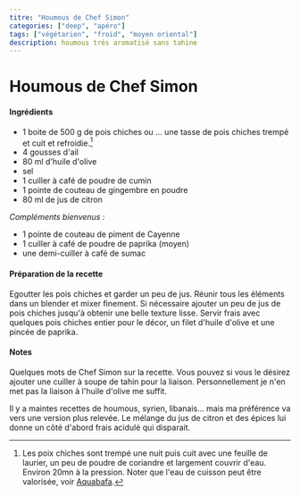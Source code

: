 ```yaml
---
titre: "Houmous de Chef Simon"
categories: ["deep", "apéro"]
tags: ["végétarien", "froid", "moyen oriental"]
description: houmous très aromatisé sans tahine
---
```


# Houmous de Chef Simon
#### Ingrédients 

- 1 boite de 500 g de pois chiches ou
... une tasse de pois chiches trempé et cuit et refroidie.[^1]
- 4 gousses d'ail 
- 80 ml d'huile d'olive 
- sel
- 1 cuiller à café de poudre de cumin 
- 1 pointe de couteau de gingembre en poudre
- 80 ml de jus de citron

*Compléments bienvenus :*
- 1 pointe de couteau de piment de Cayenne 
- 1 cuiller à café de poudre de paprika (moyen) 
- une demi-cuiller à café de sumac 

#### Préparation de la recette
Egoutter les pois chiches et garder un peu de jus. 
Réunir tous les éléments dans un blender et mixer finement. 
Si nécessaire ajouter un peu de jus de pois chiches jusqu'à obtenir une belle texture lisse. 
Servir frais avec quelques pois chiches entier pour le décor, un filet d'huile d'olive et une pincée de paprika.

#### Notes
Quelques mots de Chef Simon sur la recette. Vous pouvez si vous le désirez ajouter une cuiller à soupe de tahin pour la liaison. Personnellement je n'en met pas la liaison à l'huile d'olive me suffit.

Il y a maintes recettes de houmous, syrien, libanais...  mais ma préférence va vers une version plus relevée. Le mélange du jus  de citron et des épices lui donne un côté d'abord frais acidulé qui disparait.


[^1]: Les poix chiches sont trempé une nuit puis cuit avec une feuille de laurier, un peu de poudre de coriandre et largement couvrir d'eau. Environ 20mn à la pression. Noter que l'eau de cuisson peut être valorisée, voir [Aquabafa](https://www.finedininglovers.fr/blog/a-boire-et-a-manger/recettes-aquafaba-eau-pois-chiche/).
